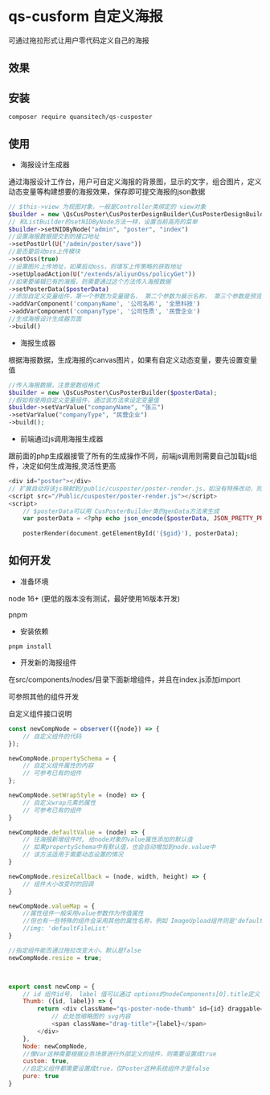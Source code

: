 # qs-cusform 自定义海报

可通过拖拉形式让用户零代码定义自己的海报

## 效果


## 安装

```shell
composer require quansitech/qs-cusposter
```

## 使用

+ 海报设计生成器

通过海报设计工作台，用户可自定义海报的背景图，显示的文字，组合图片，定义动态变量等构建想要的海报效果，保存即可提交海报的json数据

```php
// $this->view 为视图对象，一般是Controller类绑定的 view对象
$builder = new \QsCusPoster\CusPosterDesignBuilder\CusPosterDesignBuilder($this->view);
// 和ListBuilder的setNIDByNode方法一样，设置当前高亮的菜单
$builder->setNIDByNode("admin", "poster", "index")
//设置海报数据提交到的接口地址
->setPostUrl(U("/admin/poster/save"))
//是否要启动oss上传模块
->setOss(true)
//设置图片上传地址，如果启动oss，则填写上传策略的获取地址
->setUploadAction(U("/extends/aliyunOss/policyGet"))
//如果要编辑已有的海报，则需要通过这个方法传入海报数据
->setPosterData($posterData)
//添加自定义变量组件，第一个参数为变量键名， 第二个参数为展示名称， 第三个参数是预览用例
->addVarComponent('companyName', '公司名称', '全思科技')
->addVarComponent('companyType', '公司性质', '民营企业')
//生成海报设计生成器页面
->build()
```

+ 海报生成器

根据海报数据，生成海报的canvas图片，如果有自定义动态变量，要先设置变量值

```php
//传入海报数据，注意是数组格式
$builder = new \QsCusPoster\CusPosterBuilder($posterData);
//假如有使用自定义变量组件，通过该方法来设定变量值
$builder->setVarValue("companyName", "张三")
->setVarValue("companyType", "民营企业")
->build();
```

+ 前端通过js调用海报生成器

跟前面的php生成器接管了所有的生成操作不同，前端js调用则需要自己加载js组件，决定如何生成海报,灵活性更高

```php
<div id="poster"></div>
// 扩展自动将该js映射到/public/cusposter/poster-render.js，如没有特殊改动，则是直接使用该地址即可获取到js文件
<script src="/Public/cusposter/poster-render.js"></script>
<script>
    // $posterData可以用 CusPosterBuilder类的genData方法来生成
    var posterData = <?php echo json_encode($posterData, JSON_PRETTY_PRINT);?>;
    
    posterRender(document.getElementById('{$gid}'), posterData);
```


## 如何开发

+ 准备环境

node 16+ (更低的版本没有测试，最好使用16版本开发)

pnpm

+ 安装依赖
```shell
pnpm install
```

+ 开发新的海报组件

在src/components/nodes/目录下面新增组件，并且在index.js添加import

可参照其他的组件开发

自定义组件接口说明

```javascript
const newCompNode = observer(({node}) => {
    // 自定义组件的代码
});

newCompNode.propertySchema = {
    // 自定义组件属性的内容
    // 可参考已有的组件
};

newCompNode.setWrapStyle = (node) => {
    // 自定义wrap元素的属性
    // 可参考已有的组件
}

newCompNode.defaultValue = (node) => {
    // 往海报新增组件时, 给node对象的value属性添加的默认值
    // 如果propertySchema中有默认值，也会自动增加到node.value中
    // 该方法适用于需要动态设置的情况
}

newCompNode.resizeCallback = (node, width, height) => {
    // 组件大小改变时的回调
}

newCompNode.valueMap = {
    //属性组件一般采用value参数作为传值属性
    //但也有一些特殊的组件会采用其他的属性名称，例如 ImageUpload组件则是'defaultFileList'，这时就需要定义valueMap告诉程序其映射关系
    //img: 'defaultFileList'
}

//指定组件能否通过拖拉改变大小，默认是false
newCompNode.resize = true;



export const newComp = {
    // id 组件id号， label 值可以通过 options的nodeComponents[0].title定义
    Thumb: ({id, label}) => {
        return <div className="qs-poster-node-thumb" id={id} draggable={true}>
            // 此处放缩略图的 svg内容
            <span className="drag-title">{label}</span>
        </div>
    },
    Node: newCompNode,
    //像Var这种需要根据业务场景进行外部定义的组件，则需要设置成true
    custom: true,
    //自定义组件都需要设置成true，仅Poster这种系统组件才是false
    pure: true
}
```

